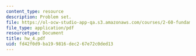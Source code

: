 ```yaml
---
content_type: resource
description: Problem set.
file: https://ol-ocw-studio-app-qa.s3.amazonaws.com/courses/2-60-fundamentals-of-advanced-energy-conversion-spring-2004/fd42f0d9ba199816dec267e72c0ded13_hw_4.pdf
file_type: application/pdf
resourcetype: Document
title: hw_4.pdf
uid: fd42f0d9-ba19-9816-dec2-67e72c0ded13
---
```

